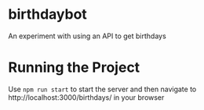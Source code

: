 # birthdaybot
An experiment with using an API to get birthdays

# Running the Project
 
 Use `npm run start` to start the server and then navigate to http://localhost:3000/birthdays/ in your browser